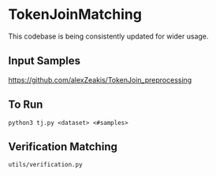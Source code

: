 # TokenJoinMatching

This codebase is being consistently updated for wider usage.

## Input Samples ##

https://github.com/alexZeakis/TokenJoin_preprocessing


## To Run ## 

` python3 tj.py <dataset> <#samples> `


## Verification Matching ##

`` utils/verification.py ``